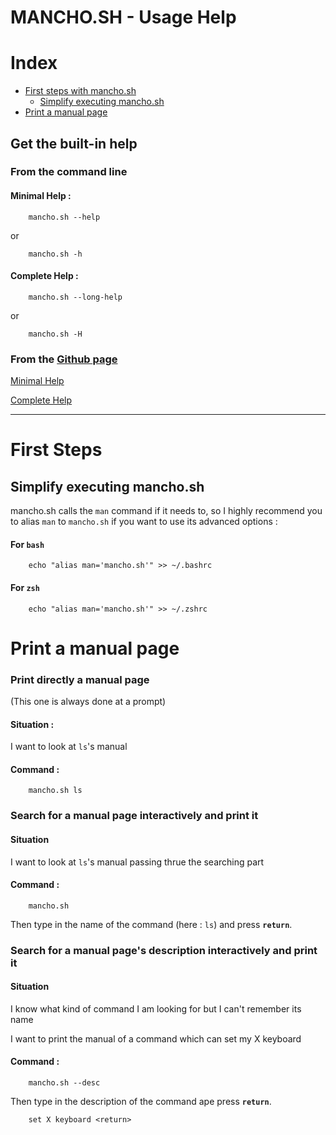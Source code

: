 # MANCHO.SH - Usage Help

# Index

* [First steps with mancho.sh](#First-Steps)
  * [Simplify executing mancho.sh](#Simplify-executing-mancho.sh)
* [Print a manual page](#Print-a-manualo-page)

## Get the built-in help

### From the command line

#### Minimal Help :

        mancho.sh --help

or

        mancho.sh -h

#### Complete Help :

        mancho.sh --long-help

or

        mancho.sh -H

### From the [Github page](https://www.github.com/lapingenieur/mancho.sh)

[Minimal Help](./output/output.quick-help.md)

[Complete Help](./output/output.long-help.md)

---

# First Steps

## Simplify executing mancho.sh

mancho.sh calls the `man` command if it needs to, so I highly recommend you to alias `man` to `mancho.sh` if you want to use its advanced options :

#### For `bash`

        echo "alias man='mancho.sh'" >> ~/.bashrc

#### For `zsh`

        echo "alias man='mancho.sh'" >> ~/.zshrc

# Print a manual page

### Print directly a manual page

(This one is always done at a prompt)

#### Situation :

I want to look at `ls`'s manual

#### Command :

        mancho.sh ls

### Search for a manual page interactively and print it

#### Situation

I want to look at `ls`'s  manual passing thrue the searching part

#### Command :

        mancho.sh

Then type in the name of the command (here : `ls`) and press **`return`**.

### Search for a manual page's description interactively and print it

#### Situation

I know what kind of command I am looking for but I can't remember its name

I want to print the manual of a command which can set my X keyboard

#### Command :

        mancho.sh --desc

Then type in the description of the command ape press **`return`**.

        set X keyboard <return>
